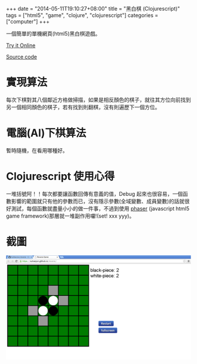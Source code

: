 +++
date = "2014-05-11T19:10:27+08:00"
title = "黑白棋 (Clojurescript)"
tags = ["html5", "game", "clojure", "clojurescript"]
categories = ["computer"]
+++

一個簡單的單機網頁(html5)黑白棋遊戲。

[Try it Online](https://xuhaojun.github.io/reversi/)

<!--more-->

[Source code](https://github.com/XuHaoJun/reversi)


# 實現算法<a id="sec-1" name="sec-1"></a>

每次下棋對其八個鄰近方格做掃描，如果是相反顏色的棋子，就往其方位向前找到另一個相同顏色的棋子，若有找到則翻棋，沒有則遍歷下一個方位。

# 電腦(AI)下棋算法<a id="sec-2" name="sec-2"></a>

暫時隨機，在看用哪種好。

# Clojurescript 使用心得<a id="sec-3" name="sec-3"></a>

一堆括號阿！！每次都要讓函數回傳有意義的值，Debug
起來也很容易，一個函數影響的範圍就只有他的參數而已，沒有隱示參數(全域變數、成員變數)的話就很好測試，每個函數就盡量小小的做一件事，不過到使用
[phaser](https://github.com/photonstorm/phaser) (javascript html5 game
framework)那層就一堆副作用囉!(set! xxx yyy)。

# 截圖<a id="sec-4" name="sec-4"></a>

![img](/img/reversi-game.png)
